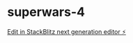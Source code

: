 # superwars-4

[Edit in StackBlitz next generation editor ⚡️](https://stackblitz.com/~/github.com/DarshanS-Singh/superwars-4)